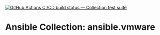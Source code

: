 [![GitHub Actions CI/CD build status — Collection test suite](https://github.com/ansible-collection-migration/ansible.vmware/workflows/Collection%20test%20suite/badge.svg?branch=master)](https://github.com/ansible-collection-migration/ansible.vmware/actions?query=workflow%3A%22Collection%20test%20suite%22)

Ansible Collection: ansible.vmware
=================================================